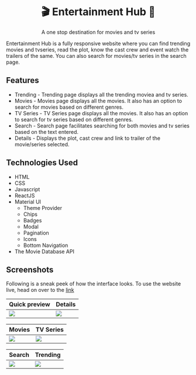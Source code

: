 
<h1 align="center">
  <a>🎬 Entertainment Hub 🎥 </a>
</h1>

<p align="center">
A one stop destination for movies and tv series 
</p>

Entertainment Hub is a fully responsive website where you can find trending movies and tvseries, read the plot, know the cast crew and event watch the trailers of the same. You can also search for movies/tv series in the search page.

<h2>Features</h2> 
 <ul>
  <li>
   Trending - Trending page displays all the trending moviea and tv series. 
  </li>
  <li>
    Movies - Movies page displays all the movies. It also has an option to search for movies based on different genres.
  </li>
  <li>
   TV Series - TV Series page displays all the movies. It also has an option to search for tv series based on different genres.
  </li>
  <li>
   Search - Search page facilitates searching for both movies and tv series based on the text entered.
  </li>
  <li>
    Details - Displays the plot, cast crew and link to trailer of the movie/series selected.
  </li>
  </ul>
  
<h2>Technologies Used</h2> 
 <ul>
  <li>
    HTML
  </li>
  <li>
    CSS
  </li>
  <li>
    Javascript
  </li>
  <li>
    ReactJS
  </li>
  <li>
    Material UI
    <ul>
      <li>
        Theme Provider
      </li>
      <li>
        Chips
      </li>
      <li>
        Badges
      </li>
      <li>
        Modal
      </li>
      <li>
        Pagination
      </li>
      <li>
        Icons
      </li>
      <li>
        Bottom Navigation
      </li>
    </ul>
  </li>
  <li>
    The Movie Database API
  </li>
  </ul>
  
<h2>  Screenshots </h2>

Following is a sneak peek of how the interface looks. To use the website live, head on over to the [link](https://entertainment-hub.netlify.app/)

| Quick preview                              | Details                             |
| ------------------------------------ | ------------------------------------ |
| ![](https://github.com/khalatevarun/entertainment-hub/blob/main/Screenshots/screen_record.gif) | ![](https://github.com/khalatevarun/entertainment-hub/blob/main/Screenshots/details.jpeg) |

| Movies                              | TV Series                             |
| ------------------------------------ | ------------------------------------ |
| ![](https://github.com/khalatevarun/entertainment-hub/blob/main/Screenshots/movies.jpeg) | ![](https://github.com/khalatevarun/entertainment-hub/blob/main/Screenshots/tvseries.jpeg) |

| Search                             | Trending                             |
| ------------------------------------ | ------------------------------------ |
| ![](https://github.com/khalatevarun/entertainment-hub/blob/main/Screenshots/search.jpeg) | ![](https://github.com/khalatevarun/entertainment-hub/blob/main/Screenshots/trending.jpeg) |












